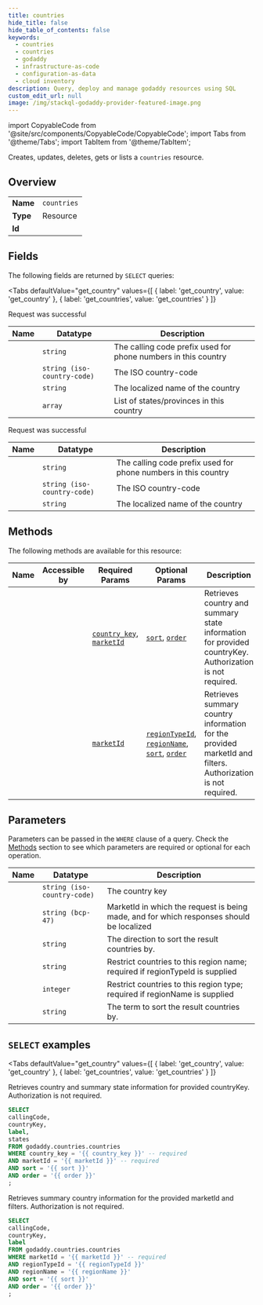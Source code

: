 ```yaml
--- 
title: countries
hide_title: false
hide_table_of_contents: false
keywords:
  - countries
  - countries
  - godaddy
  - infrastructure-as-code
  - configuration-as-data
  - cloud inventory
description: Query, deploy and manage godaddy resources using SQL
custom_edit_url: null
image: /img/stackql-godaddy-provider-featured-image.png
---
```


import CopyableCode from '@site/src/components/CopyableCode/CopyableCode';
import Tabs from '@theme/Tabs';
import TabItem from '@theme/TabItem';

Creates, updates, deletes, gets or lists a <code>countries</code> resource.

## Overview
<table><tbody>
<tr><td><b>Name</b></td><td><code>countries</code></td></tr>
<tr><td><b>Type</b></td><td>Resource</td></tr>
<tr><td><b>Id</b></td><td><CopyableCode code="godaddy.countries.countries" /></td></tr>
</tbody></table>

## Fields

The following fields are returned by `SELECT` queries:

<Tabs
    defaultValue="get_country"
    values={[
        { label: 'get_country', value: 'get_country' },
        { label: 'get_countries', value: 'get_countries' }
    ]}
>
<TabItem value="get_country">

Request was successful

<table>
<thead>
    <tr>
    <th>Name</th>
    <th>Datatype</th>
    <th>Description</th>
    </tr>
</thead>
<tbody>
<tr>
    <td><CopyableCode code="callingCode" /></td>
    <td><code>string</code></td>
    <td>The calling code prefix used for phone numbers in this country</td>
</tr>
<tr>
    <td><CopyableCode code="countryKey" /></td>
    <td><code>string (iso-country-code)</code></td>
    <td>The ISO country-code</td>
</tr>
<tr>
    <td><CopyableCode code="label" /></td>
    <td><code>string</code></td>
    <td>The localized name of the country</td>
</tr>
<tr>
    <td><CopyableCode code="states" /></td>
    <td><code>array</code></td>
    <td>List of states/provinces in this country</td>
</tr>
</tbody>
</table>
</TabItem>
<TabItem value="get_countries">

Request was successful

<table>
<thead>
    <tr>
    <th>Name</th>
    <th>Datatype</th>
    <th>Description</th>
    </tr>
</thead>
<tbody>
<tr>
    <td><CopyableCode code="callingCode" /></td>
    <td><code>string</code></td>
    <td>The calling code prefix used for phone numbers in this country</td>
</tr>
<tr>
    <td><CopyableCode code="countryKey" /></td>
    <td><code>string (iso-country-code)</code></td>
    <td>The ISO country-code</td>
</tr>
<tr>
    <td><CopyableCode code="label" /></td>
    <td><code>string</code></td>
    <td>The localized name of the country</td>
</tr>
</tbody>
</table>
</TabItem>
</Tabs>

## Methods

The following methods are available for this resource:

<table>
<thead>
    <tr>
    <th>Name</th>
    <th>Accessible by</th>
    <th>Required Params</th>
    <th>Optional Params</th>
    <th>Description</th>
    </tr>
</thead>
<tbody>
<tr>
    <td><a href="#get_country"><CopyableCode code="get_country" /></a></td>
    <td><CopyableCode code="select" /></td>
    <td><a href="#parameter-country_key"><code>country_key</code></a>, <a href="#parameter-marketId"><code>marketId</code></a></td>
    <td><a href="#parameter-sort"><code>sort</code></a>, <a href="#parameter-order"><code>order</code></a></td>
    <td>Retrieves country and summary state information for provided countryKey. Authorization is not required.</td>
</tr>
<tr>
    <td><a href="#get_countries"><CopyableCode code="get_countries" /></a></td>
    <td><CopyableCode code="select" /></td>
    <td><a href="#parameter-marketId"><code>marketId</code></a></td>
    <td><a href="#parameter-regionTypeId"><code>regionTypeId</code></a>, <a href="#parameter-regionName"><code>regionName</code></a>, <a href="#parameter-sort"><code>sort</code></a>, <a href="#parameter-order"><code>order</code></a></td>
    <td>Retrieves summary country information for the provided marketId and filters.  Authorization is not required.</td>
</tr>
</tbody>
</table>

## Parameters

Parameters can be passed in the `WHERE` clause of a query. Check the [Methods](#methods) section to see which parameters are required or optional for each operation.

<table>
<thead>
    <tr>
    <th>Name</th>
    <th>Datatype</th>
    <th>Description</th>
    </tr>
</thead>
<tbody>
<tr id="parameter-country_key">
    <td><CopyableCode code="country_key" /></td>
    <td><code>string (iso-country-code)</code></td>
    <td>The country key</td>
</tr>
<tr id="parameter-marketId">
    <td><CopyableCode code="marketId" /></td>
    <td><code>string (bcp-47)</code></td>
    <td>MarketId in which the request is being made, and for which responses should be localized</td>
</tr>
<tr id="parameter-order">
    <td><CopyableCode code="order" /></td>
    <td><code>string</code></td>
    <td>The direction to sort the result countries by.</td>
</tr>
<tr id="parameter-regionName">
    <td><CopyableCode code="regionName" /></td>
    <td><code>string</code></td>
    <td>Restrict countries to this region name; required if regionTypeId is supplied</td>
</tr>
<tr id="parameter-regionTypeId">
    <td><CopyableCode code="regionTypeId" /></td>
    <td><code>integer</code></td>
    <td>Restrict countries to this region type; required if regionName is supplied</td>
</tr>
<tr id="parameter-sort">
    <td><CopyableCode code="sort" /></td>
    <td><code>string</code></td>
    <td>The term to sort the result countries by.</td>
</tr>
</tbody>
</table>

## `SELECT` examples

<Tabs
    defaultValue="get_country"
    values={[
        { label: 'get_country', value: 'get_country' },
        { label: 'get_countries', value: 'get_countries' }
    ]}
>
<TabItem value="get_country">

Retrieves country and summary state information for provided countryKey. Authorization is not required.

```sql
SELECT
callingCode,
countryKey,
label,
states
FROM godaddy.countries.countries
WHERE country_key = '{{ country_key }}' -- required
AND marketId = '{{ marketId }}' -- required
AND sort = '{{ sort }}'
AND order = '{{ order }}'
;
```
</TabItem>
<TabItem value="get_countries">

Retrieves summary country information for the provided marketId and filters.  Authorization is not required.

```sql
SELECT
callingCode,
countryKey,
label
FROM godaddy.countries.countries
WHERE marketId = '{{ marketId }}' -- required
AND regionTypeId = '{{ regionTypeId }}'
AND regionName = '{{ regionName }}'
AND sort = '{{ sort }}'
AND order = '{{ order }}'
;
```
</TabItem>
</Tabs>
